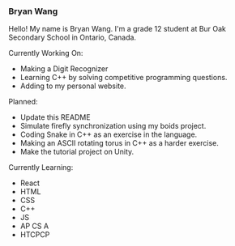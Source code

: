 ### Bryan Wang

Hello! My name is Bryan Wang. I'm a grade 12 student at Bur Oak Secondary School in Ontario, Canada.

Currently Working On:
* Making a Digit Recognizer
* Learning C++ by solving competitive programming questions.
* Adding to my personal website.

Planned:
* Update this README
* Simulate firefly synchronization using my boids project.
* Coding Snake in C++ as an exercise in the language.
* Making an ASCII rotating torus in C++ as a harder exercise. 
* Make the tutorial project on Unity.

Currently Learning:
* React
* HTML
* CSS
* C++
* JS
* AP CS A
* HTCPCP
